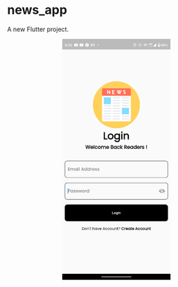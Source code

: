# news_app

A new Flutter project.

<p align="center">
  <img src = "https://github.com/atulsaini04/News_App/blob/main/screenshots/Screenshot_20230720-200646.png" width = "250">
 
</p>
